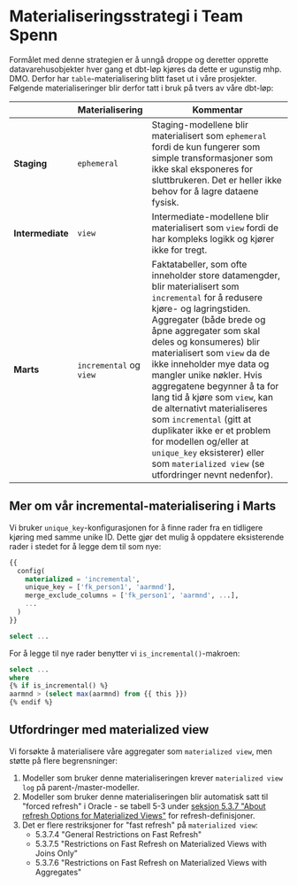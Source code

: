 # Materialiseringsstrategi i Team Spenn

Formålet med denne strategien er å unngå droppe og deretter opprette datavarehusobjekter hver gang et dbt-løp kjøres da dette er ugunstig mhp. DMO. Derfor har `table`-materialisering blitt faset ut i våre prosjekter. Følgende materialiseringer blir derfor tatt i bruk på tvers av våre dbt-løp:

|                  | Materialisering         | Kommentar                                                                                                                                                                                                                                                                                                                                                                                                                                                                                                                                                                                                                                                                                |
|------------------|-------------------------|------------------------------------------------------------------------------------------------------------------------------------------------------------------------------------------------------------------------------------------------------------------------------------------------------------------------------------------------------------------------------------------------------------------------------------------------------------------------------------------------------------------------------------------------------------------------------------------------------------------------------------------------------------------------------------------|
| **Staging**      | `ephemeral`             | Staging-modellene blir materialisert som `ephemeral` fordi de kun fungerer som simple transformasjoner som ikke skal eksponeres for sluttbrukeren. Det er heller ikke behov for å lagre dataene fysisk.                                                                                                                                                                                                                                                                                                                                                                                                                                                                                  |
| **Intermediate** | `view`                  | Intermediate-modellene blir materialisert som `view` fordi de har kompleks logikk og kjører ikke for tregt.                                                                                                                                                                                                                                                                                                                                                                                                                                                                                                                                                                              |
| **Marts**        | `incremental` og `view` | Faktatabeller, som ofte inneholder store datamengder, blir materialisert som `incremental` for å redusere kjøre- og lagringstiden. Aggregater (både brede og åpne aggregater som skal deles og konsumeres) blir materialisert som `view` da de ikke inneholder mye data og mangler unike nøkler. Hvis aggregatene begynner å ta for lang tid å kjøre som `view`, kan de alternativt materialiseres som `incremental` (gitt at duplikater ikke er et problem for modellen og/eller at `unique_key` eksisterer) eller som `materialized view` (se utfordringer nevnt nedenfor).                                                                                                            |  

## Mer om vår incremental-materialisering i Marts

Vi bruker `unique_key`-konfigurasjonen for å finne rader fra en tidligere kjøring med samme unike ID. Dette gjør det mulig å oppdatere eksisterende rader i stedet for å legge dem til som nye:

```sql
{{
  config(
    materialized = 'incremental',
    unique_key = ['fk_person1', 'aarmnd'],
    merge_exclude_columns = ['fk_person1', 'aarmnd', ...],
    ...
  )
}}

select ...
```
For å legge til nye rader benytter vi `is_incremental()`-makroen:
```sql
select ...
where 
{% if is_incremental() %}
aarmnd > (select max(aarmnd) from {{ this }})
{% endif %}
```

## Utfordringer med materialized view

Vi forsøkte å materialisere våre aggregater som `materialized view`, men støtte på flere begrensninger:

1. Modeller som bruker denne materialiseringen krever `materialized view log` på parent-/master-modeller.
2. Modeller som bruker denne materialiseringen blir automatisk satt til "forced refresh" i Oracle - se tabell 5-3 under [seksjon 5.3.7 "About refresh Options for Materialized Views"](https://docs.oracle.com/en/database/oracle/oracle-database/12.2/dwhsg/basic-materialized-views.html#GUID-11109A1B-1E8A-4F10-9BB3-DEB4D1AAEC36) for refresh-definisjoner.
3. Det er flere restriksjoner for "fast refresh" på `materialized view`:
    - 5.3.7.4 "General Restrictions on Fast Refresh"
    - 5.3.7.5 "Restrictions on Fast Refresh on Materialized Views with Joins Only"
    - 5.3.7.6 "Restrictions on Fast Refresh on Materialized Views with Aggregates"